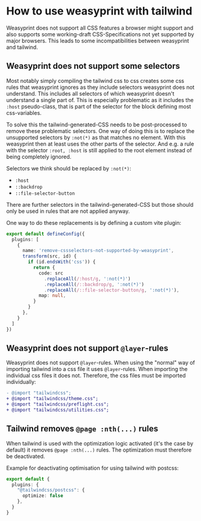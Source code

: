 # How to use weasyprint with tailwind

Weasyprint does not support all CSS features a browser might support and also supports some working-draft
CSS-Specifications not yet supported by major browsers.
This leads to some incompatibilities between weasyprint and tailwind.

## Weasyprint does not support some selectors

Most notably simply compiling the tailwind css to css creates some css rules that weasyprint ignores as they include
selectors weasyprint does not understand. This includes all selectors of which weasyprint doesn't understand a single 
part of. This is especially problematic as it includes the `:host` pseudo-class, that is part of the selector for the
block defining most css-variables.

To solve this the tailwind-generated-CSS needs to be post-processed to remove these problematic selectors. One way of
doing this is to replace the unsupported selectors by `:not(*)` as that matches no element. With this weasyprint then
at least uses the other parts of the selector. And e.g. a rule with the selector `:root, :host` is still applied to the
root element instead of being completely ignored.

Selectors we think should be replaced by `:not(*)`:
- `:host`
- `::backdrop`
- `::file-selector-button`

There are further selectors in the tailwind-generated-CSS but those should only be used in rules that are not applied
anyway.

One way to do these replacements is by defining a custom vite plugin:
```ts
export default defineConfig({
  plugins: [
    {
      name: 'remove-cssselectors-not-supported-by-weasyprint',
      transform(src, id) {
        if (id.endsWith('css')) {
          return {
            code: src
              .replaceAll(/:host/g, ':not(*)')
              .replaceAll(/::backdrop/g, ':not(*)')
              .replaceAll(/::file-selector-button/g, ':not(*)'),
            map: null,
          }
        }
      },
    }
  ]
})
```

## Weasyprint does not support `@layer`-rules

Weasyprint does not support `@layer`-rules. When using the "normal" way of importing tailwind into a css file it uses
`@layer`-rules. When importing the individual css files it does not. Therefore, the css files must be imported
individually:

```diff
- @import "tailwindcss";
+ @import "tailwindcss/theme.css";
+ @import "tailwindcss/preflight.css";
+ @import "tailwindcss/utilities.css";
```

## Tailwind removes `@page :nth(...)` rules

When tailwind is used with the optimization logic activated (it's the case by default) it removes `@page :nth(...)` rules.
The optimization must therefore be deactivated.

Example for deactivating optimisation for using tailwind with postcss:
```ts
export default {
  plugins: {
    "@tailwindcss/postcss": {
      optimize: false
    },
  }
}
```